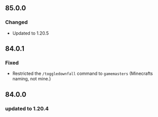 ## 85.0.0

### Changed

- Updated to 1.20.5

## 84.0.1

### Fixed

- Restricted the `/toggledownfall` command to `gamemasters` (Minecrafts naming, not mine.)

## 84.0.0

### updated to 1.20.4
